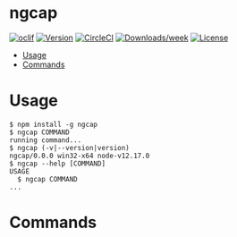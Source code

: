 ngcap
=====



[![oclif](https://img.shields.io/badge/cli-oclif-brightgreen.svg)](https://oclif.io)
[![Version](https://img.shields.io/npm/v/ngcap.svg)](https://npmjs.org/package/ngcap)
[![CircleCI](https://circleci.com/gh/EsperantoDeparture/ngcap/tree/master.svg?style=shield)](https://circleci.com/gh/EsperantoDeparture/ngcap/tree/master)
[![Downloads/week](https://img.shields.io/npm/dw/ngcap.svg)](https://npmjs.org/package/ngcap)
[![License](https://img.shields.io/npm/l/ngcap.svg)](https://github.com/EsperantoDeparture/ngcap/blob/master/package.json)

<!-- toc -->
* [Usage](#usage)
* [Commands](#commands)
<!-- tocstop -->
# Usage
<!-- usage -->
```sh-session
$ npm install -g ngcap
$ ngcap COMMAND
running command...
$ ngcap (-v|--version|version)
ngcap/0.0.0 win32-x64 node-v12.17.0
$ ngcap --help [COMMAND]
USAGE
  $ ngcap COMMAND
...
```
<!-- usagestop -->
# Commands
<!-- commands -->

<!-- commandsstop -->
